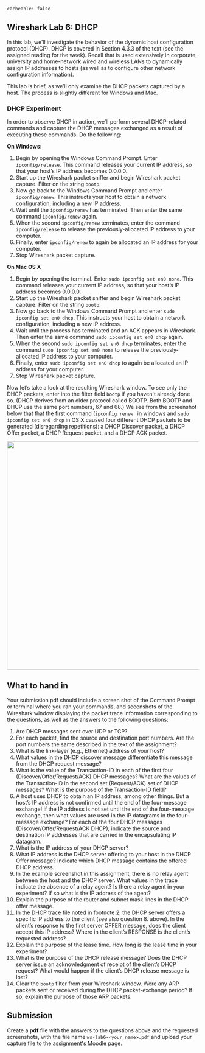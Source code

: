 ```
cacheable: false
```

## Wireshark Lab 6: DHCP

In this lab, we’ll investigate the behavior of the dynamic host configuration protocol (DHCP).  DHCP is covered in Section 4.3.3 of the text (see the assigned reading for the week). Recall that is used extensively in corporate, university and home-network wired and wireless LANs to dynamically assign IP addresses to hosts (as well as to configure other network configuration information).

This lab is brief, as we’ll only examine the DHCP packets captured by a host. The process is slightly different for Windows and Mac. 

### DHCP Experiment

In order to observe DHCP in action, we’ll perform several DHCP-related commands and capture the DHCP messages exchanged as a result of executing these commands. Do the following:

**On Windows:**

1. Begin by opening the Windows Command Prompt. Enter `ipconfig/release`. This command releases your current IP address, so that your host’s IP address becomes 0.0.0.0.
2. Start up the Wireshark packet sniffer and begin Wireshark packet capture. Filter on the string `bootp`.
3. Now go back to the Windows Command Prompt and enter `ipconfig/renew`.
This instructs your host to obtain a network configuration, including a new IP
address. 
4. Wait until the `ipconfig/renew` has terminated. Then enter the same command
`ipconfig/renew` again.
5. When the second `ipconfig/renew` terminates, enter the command
`ipconfig/release` to release the previously-allocated IP address to your computer.
6. Finally, enter `ipconfig/renew` to again be allocated an IP address for your
computer.
7. Stop Wireshark packet capture.

**On Mac OS X**

1. Begin by opening the terminal. Enter `sudo ipconfig set en0 none`. This command releases your current IP address, so that your host’s IP address becomes 0.0.0.0.
2. Start up the Wireshark packet sniffer and begin Wireshark packet capture. Filter on the string `bootp`.
3. Now go back to the Windows Command Prompt and enter `sudo ipconfig set en0 dhcp`.
This instructs your host to obtain a network configuration, including a new IP
address. 
4. Wait until the process has terminated and an ACK appears in Wireshark. Then enter the same command
`sudo ipconfig set en0 dhcp` again.
5. When the second `sudo ipconfig set en0 dhcp` terminates, enter the command
`sudo ipconfig set en0 none` to release the previously-allocated IP address to your computer.
6. Finally, enter `sudo ipconfig set en0 dhcp` to again be allocated an IP address for your
computer.
7. Stop Wireshark packet capture.

Now let’s take a look at the resulting Wireshark window. To see only the DHCP packets, enter into the filter field `bootp` if you haven't already done so. (DHCP derives from an older protocol called BOOTP. Both BOOTP and DHCP use the same port numbers, 67 and 68.) We see from the screenshot below that that the first command (`ipconfig renew ` in windows and `sudo ipconfig set en0 dhcp` in OS X caused four different DHCP packets to be generated (disregarding repetitions): a DHCP Discover packet, a DHCP Offer packet, a DHCP Request packet, and a DHCP ACK packet.

<img src="/~tmullen/images/nw/wireshark-dhcp.png " style="width: 600px;"/>


## What to hand in

Your submission pdf should include a screen shot of the Command Prompt or terminal where you ran your commands, and sceenshots of the Wireshark window displaying the packet trace information corresponding to the questions, as well as the answers to the following questions:

1. Are DHCP messages sent over UDP or TCP?
2. For each packet, find the source and destination port numbers. Are the port numbers the same described in the text of the assignment?
3. What is the link-layer (e.g., Ethernet) address of your host?
4. What values in the DHCP discover message differentiate this message from the
DHCP request message?
5. What is the value of the Transaction-ID in each of the first four
(Discover/Offer/Request/ACK) DHCP messages? What are the values of the Transaction-ID in the second set (Request/ACK) set of DHCP messages? What is the purpose of the Transaction-ID field?
6. A host uses DHCP to obtain an IP address, among other things. But a host’s IP address is not confirmed until the end of the four-message exchange! If the IP address is not set until the end of the four-message exchange, then what values are used in the IP datagrams in the four-message exchange? For each of the four DHCP messages (Discover/Offer/Request/ACK DHCP), indicate the source and destination IP addresses that are carried in the encapsulating IP datagram.
7. What is the IP address of your DHCP server?
8. What IP address is the DHCP server offering to your host in the DHCP Offer
message? Indicate which DHCP message contains the offered DHCP address.
9. In the example screenshot in this assignment, there is no relay agent between the
host and the DHCP server. What values in the trace indicate the absence of a relay agent? Is there a relay agent in your experiment? If so what is the IP address of the agent?
10. Explain the purpose of the router and subnet mask lines in the DHCP offer message.
11. In the DHCP trace file noted in footnote 2, the DHCP server offers a specific IP address to the client (see also question 8. above). In the client’s response to the first server OFFER message, does the client accept this IP address? Where in the client’s RESPONSE is the client’s requested address?
12. Explain the purpose of the lease time. How long is the lease time in your
experiment?
13. What is the purpose of the DHCP release message? Does the DHCP server issue
an acknowledgment of receipt of the client’s DHCP request? What would happen
if the client’s DHCP release message is lost?
14. Clear the `bootp` filter from your Wireshark window. Were any ARP packets sent or received during the DHCP packet-exchange period? If so, explain the purpose of those ARP packets.


## Submission

Create a **pdf** file with the answers to the questions above and the requested screenshots, with the file name  `ws-lab6-<your_name>.pdf` and upload your capture file to the [assignment's Moodle page](https://moodle.pugetsound.edu/moodle/mod/assign/view.php?id=397048).
